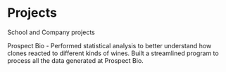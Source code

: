 # Projects

School and Company projects

Prospect Bio - Performed statistical analysis to better understand how clones reacted to different kinds of wines. Built a streamlined program to process all the data generated at Prospect Bio.
